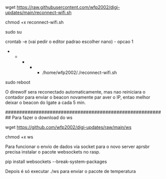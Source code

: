wget https://raw.githubusercontent.com/wfp2002/digi-updates/main/reconnect-wifi.sh

chmod +x reconnect-wifi.sh

sudo su

crontab -e (vai pedir o editor padrao escolher nano) - opcao 1

* * * * * /home/wfp2002/./reconnect-wifi.sh

sudo reboot

O direwolf sera reconectado automaticamente, mas nao reiniciara o contador para enviar o beacon novamente par aver o IP, entao melhor deixar o beacon do Igate a cada 5 min.

##########################################################
Para fazer o download do ws

wget https://github.com/wfp2002/digi-updates/raw/main/ws

chmod +x ws

Para funcionar o envio de dados via socket para o novo server aprsbr precisa instalar o pacote websockets no rasp.

pip install websockets --break-system-packages

Depois é só executar ./ws para enviar o pacote de temperatura
